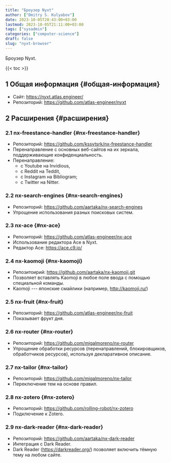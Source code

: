 ```yaml
---
title: "Броузер Nyxt"
author: ["Dmitry S. Kulyabov"]
date: 2023-10-05T20:43:00+03:00
lastmod: 2023-10-05T21:11:00+03:00
tags: ["sysadmin"]
categories: ["computer-science"]
draft: false
slug: "nyxt-browser"
---
```


Броузер Nyxt.

<!--more-->

{{< toc >}}


## <span class="section-num">1</span> Общая информация {#общая-информация}

-   Сайт: <https://nyxt.atlas.engineer/>
-   Репозиторий: <https://github.com/atlas-engineer/nyxt>


## <span class="section-num">2</span> Расширения {#расширения}


### <span class="section-num">2.1</span> nx-freestance-handler {#nx-freestance-handler}

-   Репозиторий: <https://github.com/kssytsrk/nx-freestance-handler>
-   Перенаправление с основных веб-сайтов на их зеркала, поддерживающие конфиденциальность.
-   Перенаправление:
    -   с Youtube на Invidious,
    -   с Reddit на Teddit,
    -   с Instagram на Bibliogram;
    -   с Twitter на Nitter.


### <span class="section-num">2.2</span> nx-search-engines {#nx-search-engines}

-   Репозиторий: <https://github.com/aartaka/nx-search-engines>
-   Упрощение использования разных поисковых систем.


### <span class="section-num">2.3</span> nx-ace {#nx-ace}

-   Репозиторий: <https://github.com/atlas-engineer/nx-ace>
-   Использование редактора Ace в Nyxt.
-   Редактор Ace: <https://ace.c9.io/>


### <span class="section-num">2.4</span> nx-kaomoji {#nx-kaomoji}

-   Репозитоирий: <https://github.com/aartaka/nx-kaomoji.git>
-   Позволяет вставлять Kaomoji в любое поле ввода с помощью специальной команды.
-   Kaomoji --- японские смайлики (например, <http://kaomoji.ru/>)


### <span class="section-num">2.5</span> nx-fruit {#nx-fruit}

-   Репозиторий: <https://github.com/atlas-engineer/nx-fruit>
-   Показывает фрукт дня.


### <span class="section-num">2.6</span> nx-router {#nx-router}

-   Репозиторий: <https://github.com/migalmoreno/nx-router>
-   Упрощение обработки ресурсов (перенаправлений, блокировщиков, обработчиков ресурсов), используя декларативное описание.


### <span class="section-num">2.7</span> nx-tailor {#nx-tailor}

-   Репозиторий: <https://github.com/migalmoreno/nx-tailor>
-   Переключение тем на основе правил.


### <span class="section-num">2.8</span> nx-zotero {#nx-zotero}

-   Репозиторий: <https://github.com/rolling-robot/nx-zotero>
-   Подключение к Zotero.


### <span class="section-num">2.9</span> nx-dark-reader {#nx-dark-reader}

-   Репозиторий: <https://github.com/aartaka/nx-dark-reader>
-   Интеграция с Dark Reader.
-   Dark Reader (<https://darkreader.org/>) позволяет включить тёмную тему на любом сайте.
